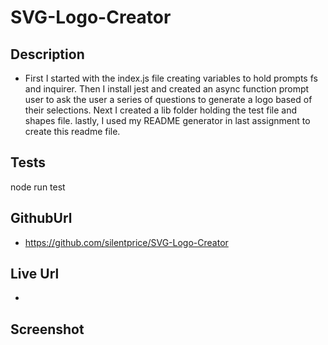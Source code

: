 # SVG-Logo-Creator

## Description
*  First I started with the index.js file creating variables to hold prompts fs and inquirer. Then I install jest and created an async function prompt user to ask the user a series of questions to generate a logo based of their selections. Next I created a lib folder holding the test file and shapes file. lastly, I used my README generator in last assignment to create this readme file.


## Tests
node run test


## GithubUrl
* https://github.com/silentprice/SVG-Logo-Creator

## Live Url
* 

## Screenshot

